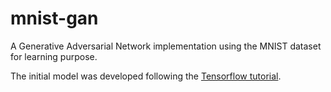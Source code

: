 # mnist-gan

A Generative Adversarial Network implementation using the MNIST dataset for learning purpose.

The initial model was developed following the [Tensorflow tutorial](https://www.tensorflow.org/tutorials/generative/dcgan).
